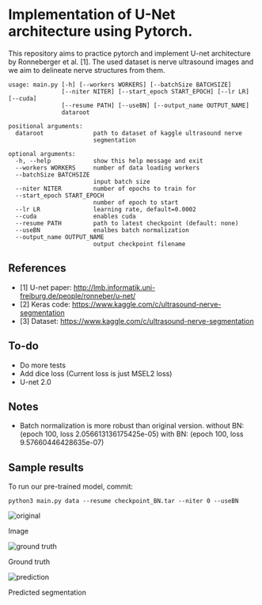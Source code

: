 # Implementation of U-Net architecture using Pytorch.

This repository aims to practice pytorch and implement U-net architecture by Ronneberger et al. [1].
The used dataset is nerve ultrasound images and we aim to delineate nerve structures from them.

```
usage: main.py [-h] [--workers WORKERS] [--batchSize BATCHSIZE]
               [--niter NITER] [--start_epoch START_EPOCH] [--lr LR] [--cuda]
               [--resume PATH] [--useBN] [--output_name OUTPUT_NAME]
               dataroot

positional arguments:
  dataroot              path to dataset of kaggle ultrasound nerve
                        segmentation

optional arguments:
  -h, --help            show this help message and exit
  --workers WORKERS     number of data loading workers
  --batchSize BATCHSIZE
                        input batch size
  --niter NITER         number of epochs to train for
  --start_epoch START_EPOCH
                        number of epoch to start
  --lr LR               learning rate, default=0.0002
  --cuda                enables cuda
  --resume PATH         path to latest checkpoint (default: none)
  --useBN               enalbes batch normalization
  --output_name OUTPUT_NAME
                        output checkpoint filename
```

## References

- [1] U-net paper: http://lmb.informatik.uni-freiburg.de/people/ronneber/u-net/
- [2] Keras code: https://www.kaggle.com/c/ultrasound-nerve-segmentation
- [3] Dataset: https://www.kaggle.com/c/ultrasound-nerve-segmentation

## To-do

- Do more tests
- Add dice loss (Current loss is just MSEL2 loss)
- U-net 2.0

## Notes

- Batch normalization is more robust than original version.
without BN: (epoch 100, loss 2.056613136175425e-05)
with BN: (epoch 100, loss 9.57660446428635e-07)

## Sample results

To run our pre-trained model, commit:

```python3 main.py data --resume checkpoint_BN.tar --niter 0 --useBN```

![original](assets/ori_5.png)

Image

![ground truth](assets/gt_5.png)

Ground truth

![prediction](assets/pred_5.png)

Predicted segmentation